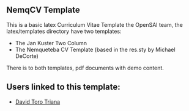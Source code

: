 ## NemqCV Template
This is a basic latex Curriculum Vitae Template the OpenSAI team, the latex/templates directory have two templates:
- The Jan Kuster Two Column
- The Nemqueteba CV Template (based in the res.sty by Michael DeCorte)

There is to both templates, pdf documents with demo content.

## Users linked to this template:
- [David Toro Triana](https://github.com/dtorot/NemqCV)
